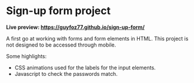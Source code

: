 # Sign-up form project

**Live preview: https://guyfoz77.github.io/sign-up-form/**

A first go at working with forms and form elements in HTML. This project is not designed to be accessed through mobile.

Some highlights:
- CSS animations used for the labels for the input elements.
- Javascript to check the passwords match.